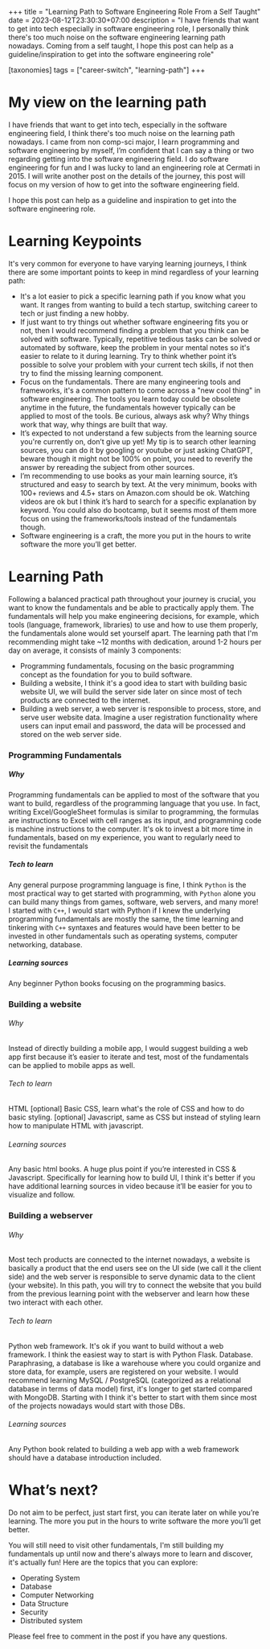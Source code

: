 +++
title = "Learning Path to Software Engineering Role From a Self Taught"
date = 2023-08-12T23:30:30+07:00
description = "I have friends that want to get into tech especially in software engineering role, I personally think there's too much noise on the software engineering learning path nowadays. Coming from a self taught, I hope this post can help as a guideline/inspiration to get into the software engineering role"

[taxonomies]
tags = ["career-switch", "learning-path"]
+++

# My view on the learning path
I have friends that want to get into tech, especially in the software engineering field, I think there's too much noise on the learning path nowadays. I came from non comp-sci major, I learn programming and software engineering by myself, I’m confident that I can say a thing or two regarding getting into the software engineering field. I do software engineering for fun and I was lucky to land an engineering role at Cermati in 2015. I will write another post on the details of the journey, this post will focus on my version of how to get into the software engineering field.

I hope this post can help as a guideline and inspiration to get into the software engineering role.


# Learning Keypoints
It's very common for everyone to have varying learning journeys, I think there are some important points to keep in mind regardless of your learning path:
* It's a lot easier to pick a specific learning path if you know what you want. It ranges from wanting to build a tech startup, switching career to tech or just finding a new hobby.
* If just want to try things out whether software engineering fits you or not, then I would recommend finding a problem that you think can be solved with software. Typically, repetitive tedious tasks can be solved or automated by software, keep the problem in your mental notes so it's easier to relate to it during learning. Try to think whether point it’s possible to solve your problem with your current tech skills, if not then try to find the missing learning component.
* Focus on the fundamentals. There are many engineering tools and frameworks, it's a common pattern to come across a "new cool thing" in software engineering. The tools you learn today could be obsolete anytime in the future, the fundamentals however typically can be applied to most of the tools. Be curious, always ask why? Why things work that way, why things are built that way.
* It’s expected to not understand a few subjects from the learning source you're currently on, don’t give up yet! My tip is to search other learning sources, you can do it by googling or youtube or just asking ChatGPT, beware though it might not be 100% on point, you need to reverify the answer by rereading the subject from other sources.
* I’m recommending to use books as your main learning source, it’s structured and easy to search by text. At the very minimum, books with 100+ reviews and 4.5+ stars on Amazon.com should be ok. Watching videos are ok but I think it’s hard to search for a specific explanation by keyword. You could also do bootcamp, but it seems most of them more focus on using the frameworks/tools instead of the fundamentals though.
* Software engineering is a craft, the more you put in the hours to write software the more you’ll get better.


# Learning Path
Following a balanced practical path throughout your journey is crucial, you want to know the fundamentals and be able to practically apply them. The fundamentals will help you make engineering decisions, for example, which tools (language, framework, libraries) to use and how to use them properly, the fundamentals alone would set yourself apart. The learning path that I'm recommending might take ~12 months with dedication, around 1-2 hours per day on average, it consists of mainly 3 components:
* Programming fundamentals, focusing on the basic programming concept as the foundation for you to build software.
* Building a website, I think it's a good idea to start with building basic website UI, we will build the server side later on since most of tech products are connected to the internet.
* Building a web server, a web server is responsible to process, store, and serve user website data. Imagine a user registration functionality where users can input email and password, the data will be processed and stored on the web server side.

### Programming Fundamentals
##### Why
Programming fundamentals can be applied to most of the software that you want to build, regardless of the programming language that you use.
In fact, writing Excel/GoogleSheet formulas is similar to programming, the formulas are instructions to Excel with cell ranges as its input, and programming code is machine instructions to the computer. It's ok to invest a bit more time in fundamentals, based on my experience, you want to regularly need to revisit the fundamentals

##### Tech to learn
Any general purpose programming language is fine,  I think `Python` is the most practical way to get started with programming, with `Python` alone you can build many things from games, software, web servers, and many more! I started with `C++`, I would start with Python if I knew the underlying programming fundamentals are mostly the same, the time learning and tinkering with `C++` syntaxes and features would have been better to be invested in other fundamentals such as operating systems, computer networking, database.

##### Learning sources
Any beginner Python books focusing on the programming basics.

### Building a website
###### Why
Instead of directly building a mobile app, I would suggest building a web app first because it’s easier to iterate and test, most of the fundamentals can be applied to mobile apps as well.

###### Tech to learn
HTML
[optional] Basic CSS, learn what's the role of CSS and how to do basic styling.
[optional] Javascript, same as CSS but instead of styling learn how to manipulate HTML with javascript.

###### Learning sources
Any basic html books. A huge plus point if you’re interested in CSS & Javascript. Specifically for learning how to build UI, I think it's better if you have additional learning sources in video because it’ll be easier for you to visualize and follow.

### Building a webserver
###### Why
Most tech products are connected to the internet nowadays, a website is basically a product that the end users see on the UI side (we call it the client side) and the web server is responsible to serve dynamic data to the client (your website).
In this path, you will try to connect the website that you build from the previous learning point with the webserver and learn how these two interact with each other.

###### Tech to learn
Python web framework. It's ok if you want to build without a web framework.  I think the easiest way to start is with Python Flask.
Database. Paraphrasing, a database is like a warehouse where you could organize and store data, for example, users are registered on your website. I would recommend learning MySQL / PostgreSQL (categorized as a relational database in terms of data model) first, it's longer to get started compared with MongoDB. Starting with  I think it's better to start with them since most of the projects nowadays would start with those DBs.

###### Learning sources
Any Python book related to building a web app with a web framework should have a database introduction included.

# What’s next?
Do not aim to be perfect, just start first, you can iterate later on while you’re learning. The more you put in the hours to write software the more you’ll get better.

You will still need to visit other fundamentals, I'm still building my fundamentals up until now and there's always more to learn and discover, it's actually fun! Here are the topics that you can explore:
* Operating System
* Database
* Computer Networking
* Data Structure
* Security
* Distributed system

Please feel free to comment in the post if you have any questions.
